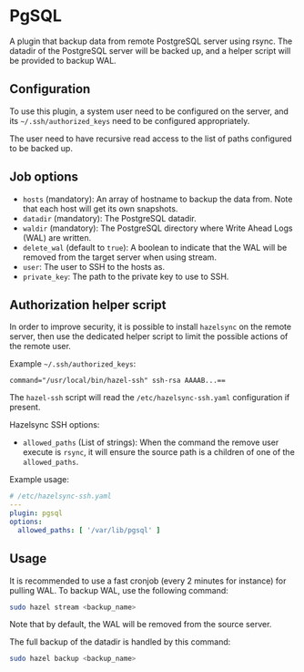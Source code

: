 # PgSQL

A plugin that backup data from remote PostgreSQL server using rsync.
The datadir of the PostgreSQL server will be backed up, and a helper script
will be provided to backup WAL.

## Configuration

To use this plugin, a system user need to be configured on the server, and its `~/.ssh/authorized_keys` need to be configured appropriately.

The user need to have recursive read access to the list of paths configured to be backed up.

## Job options

* `hosts` (mandatory): An array of hostname to backup the data from. Note that each host will get
  its own snapshots.
* `datadir` (mandatory): The PostgreSQL datadir.
* `waldir` (mandatory): The PostgreSQL directory where Write Ahead Logs (WAL) are written.
* `delete_wal` (default to `true`): A boolean to indicate that the WAL will be removed from the target server when using stream.
* `user`: The user to SSH to the hosts as.
* `private_key`: The path to the private key to use to SSH.

## Authorization helper script

In order to improve security, it is possible to install `hazelsync` on the remote server, then use
the dedicated helper script to limit the possible actions of the remote user.

Example `~/.ssh/authorized_keys`:
```
command="/usr/local/bin/hazel-ssh" ssh-rsa AAAAB...==
```

The `hazel-ssh` script will read the `/etc/hazelsync-ssh.yaml` configuration if present.

Hazelsync SSH options:
* `allowed_paths` (List of strings): When the command the remove user execute is `rsync`, it will ensure the source path is a children of one of the `allowed_paths`.

Example usage:
```yaml
# /etc/hazelsync-ssh.yaml
---
plugin: pgsql
options:
  allowed_paths: [ '/var/lib/pgsql' ]
```

## Usage

It is recommended to use a fast cronjob (every 2 minutes for instance) for pulling WAL.
To backup WAL, use the following command:
```bash
sudo hazel stream <backup_name>
```
Note that by default, the WAL will be removed from the source server.

The full backup of the datadir is handled by this command:
```bash
sudo hazel backup <backup_name>
```
